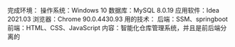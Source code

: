 完成环境：
操作系统：Windows 10
数据库：MySQL 8.0.19
应用软件：Idea 2021.03
浏览器：Chrome 90.0.4430.93
用的技术：
后端：SSM、springboot
前端：HTML、CSS、JavaScript
内容：智能化仓库管理系统，并且是前后端分离的
